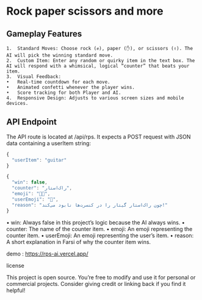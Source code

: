 # Rock paper scissors and more

## Gameplay Features
	1.	Standard Moves: Choose rock (✊), paper (✋), or scissors (✌️). The AI will pick the winning standard move.
	2.	Custom Item: Enter any random or quirky item in the text box. The AI will respond with a whimsical, logical “counter” that beats your item.
	3.	Visual Feedback:
	•	Real-time countdown for each move.
	•	Animated confetti whenever the player wins.
	•	Score tracking for both Player and AI.
	4.	Responsive Design: Adjusts to various screen sizes and mobile devices.

## API Endpoint

The API route is located at /api/rps. It expects a POST request with JSON data containing a userItem string:

```js
{
  "userItem": "guitar"
}
```

```js
{
  "win": false,
  "counter": "راک‌استار",
  "emoji": "🤘🏻",
  "userEmoji": "🎸",
  "reason": "چون راک‌استار گیتار را در کنسرت‌ها نابود می‌کند!"
}
```

•	win: Always false in this project’s logic because the AI always wins.
•	counter: The name of the counter item.
•	emoji: An emoji representing the counter item.
•	userEmoji: An emoji representing the user’s item.
•	reason: A short explanation in Farsi of why the counter item wins.

demo : https://rps-ai.vercel.app/

license

This project is open source. You’re free to modify and use it for personal or commercial projects.
Consider giving credit or linking back if you find it helpful! 